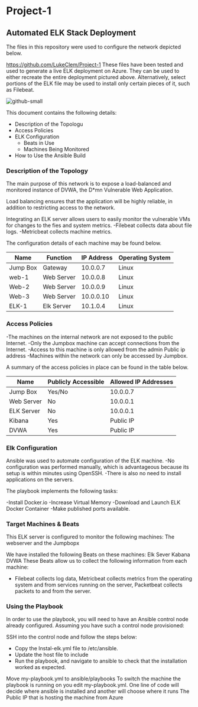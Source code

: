 # Project-1
## Automated ELK Stack Deployment

The files in this repository were used to configure the network depicted below.

https://github.com/LukeClem/Project-1
These files have been tested and used to generate a live ELK deployment on Azure. They can be used to either recreate the entire deployment pictured above. Alternatively, select portions of the ELK file may be used to install only certain pieces of it, such as Filebeat.

![github-small](https://github.com/LukeClem/Project-1/blob/main/ansible/elk.yml)

This document contains the following details:
- Description of the Topologu
- Access Policies
- ELK Configuration
  - Beats in Use
  - Machines Being Monitored
- How to Use the Ansible Build


### Description of the Topology

The main purpose of this network is to expose a load-balanced and monitored instance of DVWA, the D*mn Vulnerable Web Application.

Load balancing ensures that the application will be highly reliable, in addition to restricting access to the network.

Integrating an ELK server allows users to easily monitor the vulnerable VMs for changes to the fies and system metrics.
-Filebeat collects data about file logs.
-Metricbeat collects machine metrics.

The configuration details of each machine may be found below.

| Name     | Function | IP Address | Operating System |
|----------|----------|------------|------------------|
| Jump Box | Gateway  | 10.0.0.7   | Linux            |
| web-1    |Web Server| 10.0.0.8   | Linux            |
| Web-2    |Web Server| 10.0.0.9   | Linux            |
| Web-3    |Web Server| 10.0.0.10  | Linux            |
| ELK-1    |Elk Server| 10.1.0.4   | Linux            |

### Access Policies

-The machines on the internal network are not exposed to the public Internet. 
-Only the Jumpbox machine can accept connections from the Internet. 
-Access to this machine is only allowed from the admin Public ip address
-Machines within the network can only be accessed by Jumpbox.


A summary of the access policies in place can be found in the table below.

| Name     | Publicly Accessible | Allowed IP Addresses |
|----------|---------------------|----------------------|
| Jump Box  | Yes/No             | 10.0.0.7             |
| Web Server| No                 | 10.0.0.1             |
| ELK Server| No                 | 10.0.0.1             |
| Kibana    | Yes                | Public IP            |
| DVWA      | Yes                | Public IP            |

### Elk Configuration

Ansible was used to automate configuration of the ELK machine. 
-No configuration was performed manually, which is advantageous because its setup is within minutes using OpenSSH. 
-There is also no need to install applications on the servers.  


The playbook implements the following tasks:

-Install Docker.io
-Increase Virtual Memory
-Download and Launch ELK Docker Container
-Make published ports available. 

### Target Machines & Beats
This ELK server is configured to monitor the following machines:
The webserver and the Jumpbopx

We have installed the following Beats on these machines:
Elk Sever Kabana DVWA
These Beats allow us to collect the following information from each machine:
- Filebeat collects log data, Metricbeat collects metrics from the operating system and from services running on the server, Packetbeat collects packets to and from the server.

### Using the Playbook
In order to use the playbook, you will need to have an Ansible control node already configured. Assuming you have such a control node provisioned: 

SSH into the control node and follow the steps below:
- Copy the Instal-elk.yml file to /etc/ansible.
- Update the host file to include
- Run the playbook, and navigate to ansible to check that the installation worked as expected.

Move my-playbook.yml to ansible/playbooks
To switch the machine the playbook is running on you edit my-playbook.yml. One line of code will decide where ansible is installed and another will choose where it runs
The Public IP that is hosting the machine from Azure

